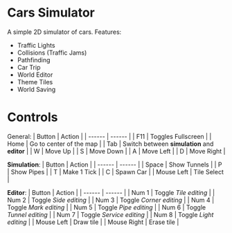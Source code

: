 # Cars Simulator
A simple 2D simulator of cars.
Features:
* Traffic Lights
* Collisions (Traffic Jams)
* Pathfinding
* Car Trip
* World Editor
* Theme Tiles
* World Saving

# Controls
General:
| Button | Action |
| ------ | ------ |
| F11 | Toggles Fullscreen |
| Home | Go to center of the map |
| Tab | Switch between **simulation** and **editor** |
| W | Move Up |
| S | Move Down |
| A | Move Left |
| D | Move Right |

**Simulation**:
| Button | Action |
| ------ | ------ |
| Space | Show Tunnels |
| P | Show Pipes |
| T | Make 1 Tick |
| C | Spawn Car |
| Mouse Left | Tile Select |

**Editor**:
| Button | Action |
| ------ | ------ |
| Num 1 | Toggle *Tile editing* |
| Num 2 | Toggle *Side editing* |
| Num 3 | Toggle *Corner editing* |
| Num 4 | Toggle *Mark editing* |
| Num 5 | Toggle *Pipe editing* |
| Num 6 | Toggle *Tunnel editing* |
| Num 7 | Toggle *Service editing* |
| Num 8 | Toggle *Light editing* |
| Mouse Left | Draw tile |
| Mouse Right | Erase tile |
